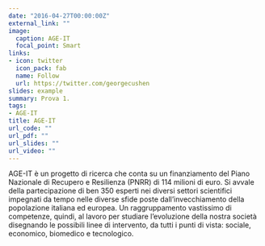 ```yaml
---
date: "2016-04-27T00:00:00Z"
external_link: ""
image:
  caption: AGE-IT
  focal_point: Smart
links:
- icon: twitter
  icon_pack: fab
  name: Follow
  url: https://twitter.com/georgecushen
slides: example
summary: Prova 1.
tags:
- AGE-IT
title: AGE-IT
url_code: ""
url_pdf: ""
url_slides: ""
url_video: ""
---
```


AGE-IT è un progetto di ricerca che conta su un finanziamento del Piano Nazionale di Recupero e Resilienza (PNRR) di 114 milioni di euro. Si avvale della partecipazione di ben 350 esperti nei diversi settori scientifici impegnati da tempo nelle diverse sfide poste dall’invecchiamento della popolazione italiana ed europea. Un raggruppamento vastissimo di competenze, quindi, al lavoro per studiare l’evoluzione della nostra società disegnando le possibili linee di intervento, da tutti i punti di vista: sociale, economico, biomedico e tecnologico.